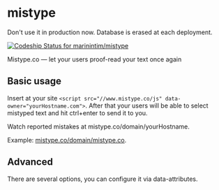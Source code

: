 mistype
=======

Don't use it in production now. Database is erased at each deployment.

[ ![Codeship Status for marinintim/mistype](https://www.codeship.io/projects/28afe760-4315-0132-de8a-66a911c3ce6f/status)](https://www.codeship.io/projects/44577)


Mistype.co — let your users proof-read your text once again

## Basic usage
Insert at your site `<script src="//www.mistype.co/js" data-owner="yourHostname.com">`. After that your users will be able to select mistyped text and hit ctrl+enter to send it to you.

Watch reported mistakes at mistype.co/domain/yourHostname.

Example: [mistype.co/domain/mistype.co](//mistype.co/domain/mistype.co).

## Advanced
There are several options, you can configure it via data-attributes.